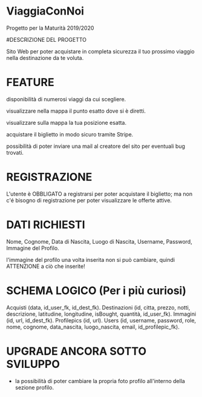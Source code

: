 # ViaggiaConNoi
Progetto per la Maturità 2019/2020

#DESCRIZIONE DEL PROGETTO

Sito Web per poter acquistare in completa sicurezza il tuo prossimo viaggio nella destinazione da te voluta.

# FEATURE

disponibilità di numerosi viaggi da cui scegliere.

visualizzare nella mappa il punto esatto dove si è diretti.

visualizzare sulla mappa la tua posizione esatta.

acquistare il biglietto in modo sicuro tramite Stripe.

possibilità di poter inviare una mail al creatore del sito per eventuali bug trovati.

# REGISTRAZIONE

L'utente è OBBLIGATO a registrarsi per poter acquistare il biglietto; ma non c'é bisogno di registrazione per poter visualizzare le offerte attive.

# DATI RICHIESTI

Nome, Cognome, Data di Nascita, Luogo di Nascita, Username, Password, Immagine del Profilo.

l'immagine del profilo una volta inserita non si può cambiare, quindi ATTENZIONE a ciò che inserite!
 
# SCHEMA LOGICO (Per i più curiosi)

Acquisti (data, id_user_fk, id_dest_fk).
Destinazioni (id, citta, prezzo, notti, descrizione, latitudine, longitudine, isBought, quantità, id_user_fk).
Immagini (id, url, id_dest_fk).
Profilepics (id, url).
Users (id, username, password, role, nome, cognome, data_nascita, luogo_nascita, email, id_profilepic_fk).

# UPGRADE ANCORA SOTTO SVILUPPO
- la possibilità di poter cambiare la propria foto profilo all'interno della sezione profilo.
